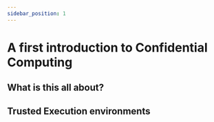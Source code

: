 ```yaml
---
sidebar_position: 1
---
```


# A first introduction to Confidential Computing 

## What is this all about? 

## Trusted Execution environments

